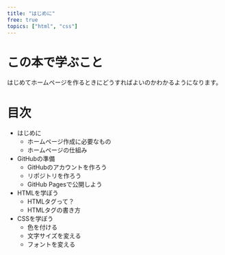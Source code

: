 ```yaml
---
title: "はじめに"
free: true
topics: ["html", "css"]
---
```

# この本で学ぶこと
はじめてホームページを作るときにどうすればよいのかわかるようになります。

# 目次
- はじめに
    - ホームページ作成に必要なもの
    - ホームページの仕組み
- GitHubの準備
    - GitHubのアカウントを作ろう
    - リポジトリを作ろう
    - GitHub Pagesで公開しよう
- HTMLを学ぼう
    - HTMLタグって？
    - HTMLタグの書き方
- CSSを学ぼう
    - 色を付ける
    - 文字サイズを変える
    - フォントを変える